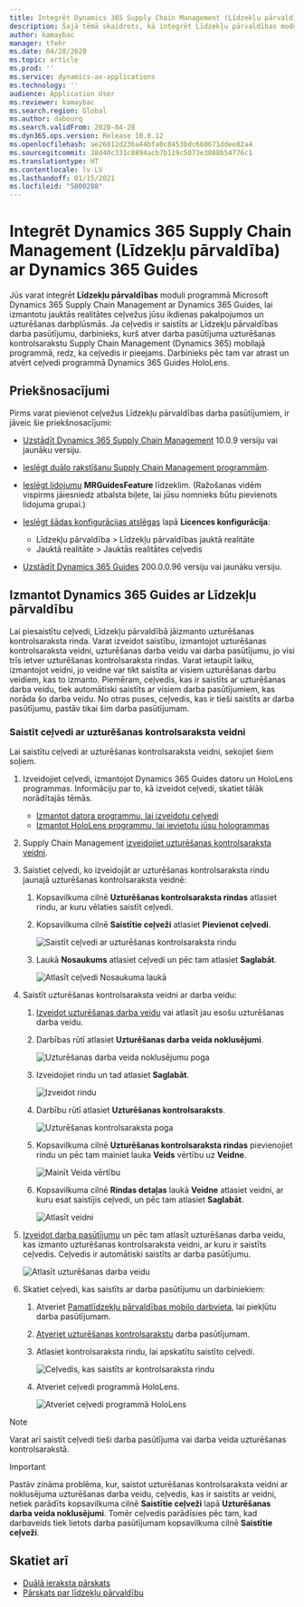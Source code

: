 ```yaml
---
title: Integrēt Dynamics 365 Supply Chain Management (Līdzekļu pārvaldība) ar Dynamics 365 Guides
description: Šajā tēmā skaidrots, kā integrēt Līdzekļu pārvaldības moduli programmā Microsoft  Dynamics 365 Supply Chain Management ar Dynamics 365 Guides, lai izmantotu jauktās realitātes ceļvežiem jūsu ikdienas pakalpojumos un uzturēšanas darbplūsmās.
author: kamaybac
manager: tfehr
ms.date: 04/28/2020
ms.topic: article
ms.prod: ''
ms.service: dynamics-ax-applications
ms.technology: ''
audience: Application User
ms.reviewer: kamaybac
ms.search.region: Global
ms.author: dabourq
ms.search.validFrom: 2020-04-28
ms.dyn365.ops.version: Release 10.0.12
ms.openlocfilehash: ae26012d236a44bfa0c8453bdc660671ddee82a4
ms.sourcegitcommit: 38d40c331c8894acb7b119c5073e3088b54776c1
ms.translationtype: HT
ms.contentlocale: lv-LV
ms.lasthandoff: 01/15/2021
ms.locfileid: "5000288"
---
```

# <a name="integrate-dynamics-365-supply-chain-management-asset-management-with-dynamics-365-guides"></a>Integrēt Dynamics 365 Supply Chain Management (Līdzekļu pārvaldība) ar Dynamics 365 Guides

Jūs varat integrēt **Līdzekļu pārvaldības** moduli programmā Microsoft Dynamics 365 Supply Chain Management ar Dynamics 365 Guides, lai izmantotu jauktās realitātes ceļvežus jūsu ikdienas pakalpojumos un uzturēšanas darbplūsmās. Ja ceļvedis ir saistīts ar Līdzekļu pārvaldības darba pasūtījumu, darbinieks, kurš atver darba pasūtījuma uzturēšanas kontrolsarakstu Supply Chain Management (Dynamics 365) mobilajā programmā, redz, ka ceļvedis ir pieejams. Darbinieks pēc tam var atrast un atvērt ceļvedi programmā Dynamics 365 Guides HoloLens.

## <a name="prerequisites"></a>Priekšnosacījumi

Pirms varat pievienot ceļvežus Līdzekļu pārvaldības darba pasūtījumiem, ir jāveic šie priekšnosacījumi:

- [Uzstādīt Dynamics 365 Supply Chain Management](../../fin-ops-core/fin-ops/index.md) 10.0.9 versiju vai jaunāku versiju.
- [Ieslēgt duālo rakstīšanu Supply Chain Management programmām](../../fin-ops-core/dev-itpro/data-entities/dual-write/enable-dual-write.md).
- [Ieslēgt lidojumu](../../fin-ops-core/dev-itpro/data-entities/data-entities-data-packages.md#features-flighted-in-data-management-and-enabling-flighted-features) **MRGuidesFeature** līdzeklim. (Ražošanas vidēm vispirms jāiesniedz atbalsta biļete, lai jūsu nomnieks būtu pievienots lidojuma grupai.)
- [Ieslēgt šādas konfigurācijas atslēgas](https://docs.microsoft.com/dynamicsax-2012/appuser-itpro/license-code-and-configuration-key-reference) lapā **Licences konfigurācija**:

    - Līdzekļu pārvaldība \> Līdzekļu pārvaldības jauktā realitāte
    - Jauktā realitāte \> Jauktās realitātes ceļvedis

- [Uzstādīt Dynamics 365 Guides](https://docs.microsoft.com/dynamics365/mixed-reality/guides/setup#step-2-create-a-common-data-service-environment-and-install-the-dynamics-365-guides-solution) 200.0.0.96 versiju vai jaunāku versiju.

## <a name="use-dynamics-365-guides-with-asset-management"></a>Izmantot Dynamics 365 Guides ar Līdzekļu pārvaldību

Lai piesaistītu ceļvedi, Līdzekļu pārvaldībā jāizmanto uzturēšanas kontrolsaraksta rinda. Varat izveidot saistību, izmantojot uzturēšanas kontrolsaraksta veidni, uzturēšanas darba veidu vai darba pasūtījumu, jo visi trīs ietver uzturēšanas kontrolsaraksta rindas. Varat ietaupīt laiku, izmantojot veidni, jo veidne var tikt saistīta ar visiem uzturēšanas darbu veidiem, kas to izmanto. Piemēram, ceļvedis, kas ir saistīts ar uzturēšanas darba veidu, tiek automātiski saistīts ar visiem darba pasūtījumiem, kas norāda šo darba veidu. No otras puses, ceļvedis, kas ir tieši saistīts ar darba pasūtījumu, pastāv tikai šim darba pasūtījumam.

### <a name="associate-a-guide-with-a-maintenance-checklist-template"></a>Saistīt ceļvedi ar uzturēšanas kontrolsaraksta veidni

Lai saistītu ceļvedi ar uzturēšanas kontrolsaraksta veidni, sekojiet šiem soļiem.

1. Izveidojiet ceļvedi, izmantojot Dynamics 365 Guides datoru un HoloLens programmas. Informāciju par to, kā izveidot ceļvedi, skatiet tālāk norādītajās tēmās.

    - [Izmantot datora programmu, lai izveidotu ceļvedi](https://docs.microsoft.com/dynamics365/mixed-reality/guides/pc-app-overview)
    - [Izmantot HoloLens programmu, lai ievietotu jūsu hologrammas](https://docs.microsoft.com/dynamics365/mixed-reality/guides/hololens-app-overview)

1. Supply Chain Management [izveidojiet uzturēšanas kontrolsaraksta veidni](setup-for-work-orders/job-groups-and-job-types-variants-trades-and-checklists.md#create-a-maintenance-checklist-template).
1. Saistiet ceļvedi, ko izveidojāt ar uzturēšanas kontrolsaraksta rindu jaunajā uzturēšanas kontrolsaraksta veidnē:

    1. Kopsavilkuma cilnē **Uzturēšanas kontrolsaraksta rindas** atlasiet rindu, ar kuru vēlaties saistīt ceļvedi.
    1. Kopsavilkuma cilnē **Saistītie ceļveži** atlasiet **Pievienot ceļvedi**.

        ![Saistīt ceļvedi ar uzturēšanas kontrolsaraksta rindu](media/am-guides-integration-add-guide.png "Saistīt ceļvedi ar uzturēšanas kontrolsaraksta rindu")

    1. Laukā **Nosaukums** atlasiet ceļvedi un pēc tam atlasiet **Saglabāt**.

        ![Atlasīt ceļvedi Nosaukuma laukā](media/am-guides-integration-select-guide.png "Atlasīt ceļvedi Nosaukuma laukā")

1. Saistīt uzturēšanas kontrolsaraksta veidni ar darba veidu:

    1. [Izveidot uzturēšanas darba veidu](setup-for-work-orders/job-groups-and-job-types-variants-trades-and-checklists.md#create-a-maintenance-job-type) vai atlasīt jau esošu uzturēšanas darba veidu.
    1. Darbības rūtī atlasiet **Uzturēšanas darba veida noklusējumi**.

        ![Uzturēšanas darba veida noklusējumu poga](media/am-guides-integration-job-defaults.png "Uzturēšanas darba veida noklusējumu poga")

    1. Izveidojiet rindu un tad atlasiet **Saglabāt**.

        ![Izveidot rindu](media/am-guides-integration-add-line.png "Izveidot rindu")

    1. Darbību rūtī atlasiet **Uzturēšanas kontrolsaraksts**.

        ![Uzturēšanas kontrolsaraksta poga](media/am-guides-integration-maintenance-checklist.png "Uzturēšanas kontrolsaraksta poga")

    1. Kopsavilkuma cilnē **Uzturēšanas kontrolsaraksta rindas** pievienojiet rindu un pēc tam mainiet lauka **Veids** vērtību uz **Veidne**.

        ![Mainīt Veida vērtību](media/am-guides-integration-checklist-lines.png "Mainīt Veida vērtību")

    1. Kopsavilkuma cilnē **Rindas detaļas** laukā **Veidne** atlasiet veidni, ar kuru esat saistījis ceļvedi, un pēc tam atlasiet **Saglabāt**.

        ![Atlasīt veidni](media/am-guides-integration-checklist-line-details.png "Atlasīt veidni")

1. [Izveidot darba pasūtījumu](work-orders/manually-created-workorders.md#create-work-order) un pēc tam atlasīt uzturēšanas darba veidu, kas izmanto uzturēšanas kontrolsaraksta veidni, ar kuru ir saistīts ceļvedis. Ceļvedis ir automātiski saistīts ar darba pasūtījumu.

    ![Atlasīt uzturēšanas darba veidu](media/am-guides-integration-create-work-order.png "Atlasīt uzturēšanas darba veidu")

1. Skatiet ceļvedi, kas saistīts ar darba pasūtījumu un darbiniekiem:

    1. Atveriet [Pamatlīdzekļu pārvaldības mobilo darbvieta](asset-management-mobile-workspace.md), lai piekļūtu darba pasūtījumam.
    1. [Atveriet uzturēšanas kontrolsarakstu](asset-management-mobile-workspace.md#view-maintenance-checklist-on-a-work-order-job) darba pasūtījumam.
    1. Atlasiet kontrolsaraksta rindu, lai apskatītu saistīto ceļvedi.

        ![Ceļvedis, kas saistīts ar kontrolsaraksta rindu](media/am-guides-integration-show-guide.png "Ceļvedis, kas saistīts ar kontrolsaraksta rindu")

    1. Atveriet ceļvedi programmā HoloLens.

        ![Atveriet ceļvedi programmā HoloLens](media/am-guides-integration-hololens-select.png "Atveriet ceļvedi programmā HoloLens")

> [!NOTE]
> Varat arī saistīt ceļvedi tieši darba pasūtījuma vai darba veida uzturēšanas kontrolsarakstā.

> [!IMPORTANT]
> Pastāv zināma problēma, kur, saistot uzturēšanas kontrolsaraksta veidni ar noklusējuma uzturēšanas darba veidu, ceļvedis, kas ir saistīts ar veidni, netiek parādīts kopsavilkuma cilnē **Saistītie ceļveži** lapā **Uzturēšanas darba veida noklusējumi**. Tomēr ceļvedis parādīsies pēc tam, kad darbaveids tiek lietots darba pasūtījumam kopsavilkuma cilnē **Saistītie ceļveži**.

## <a name="see-also"></a>Skatiet arī

- [Duālā ieraksta pārskats](../../fin-ops-core/dev-itpro/data-entities/dual-write/dual-write-overview.md)
- [Pārskats par līdzekļu pārvaldību](index.md)
